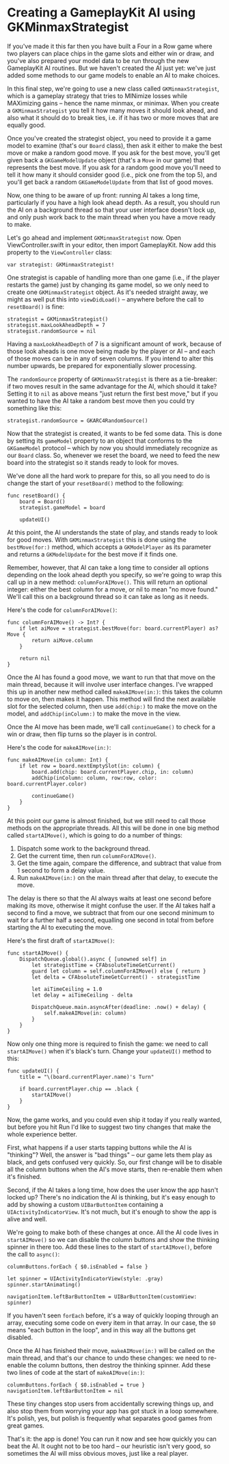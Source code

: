 # Creating a GameplayKit AI using GKMinmaxStrategist

If you've made it this far then you have built a Four in a Row game where two players can place chips in the game slots and either win or draw, and you've also prepared your model data to be run through the new GameplayKit AI routines. But we haven't created the AI just yet: we've just added some methods to our game models to enable an AI to make choices.

In this final step, we're going to use a new class called `GKMinmaxStrategist`, which is a gameplay strategy that tries to MINimize losses while MAXimizing gains – hence the name minmax, or minimax. When you create a `GKMinmaxStrategist` you tell it how many moves it should look ahead, and also what it should do to break ties, i.e. if it has two or more moves that are equally good.

Once you've created the strategist object, you need to provide it a game model to examine (that's our `Board` class), then ask it either to make the best move or make a random good move. If you ask for the best move, you'll get given back a `GKGameModelUpdate` object (that's a `Move` in our game) that represents the best move. If you ask for a random good move you'll need to tell it how many it should consider good (i.e., pick one from the top 5), and you'll get back a random `GKGameModelUpdate` from that list of good moves.

Now, one thing to be aware of up front: running AI takes a long time, particularly if you have a high look ahead depth. As a result, you should run the AI on a background thread so that your user interface doesn't lock up, and only push work back to the main thread when you have a move ready to make.

Let's go ahead and implement `GKMinmaxStrategist` now. Open ViewController.swift in your editor, then import GameplayKit. Now add this property to the `ViewController` class:

    var strategist: GKMinmaxStrategist!

One strategist is capable of handling more than one game (i.e., if the player restarts the game) just by changing its game model, so we only need to create one `GKMinmaxStrategist` object. As it's needed straight away, we might as well put this into `viewDidLoad()` – anywhere before the call to `resetBoard()` is fine:

    strategist = GKMinmaxStrategist()
    strategist.maxLookAheadDepth = 7
    strategist.randomSource = nil

Having a `maxLookAheadDepth` of 7 is a significant amount of work, because of those look aheads is one move being made by the player or AI – and each of those moves can be in any of seven columns. If you intend to alter this number upwards, be prepared for exponentially slower processing.

The `randomSource` property of `GKMinmaxStrategist` is there as a tie-breaker: if two moves result in the same advantage for the AI, which should it take? Setting it to `nil` as above means "just return the first best move," but if you wanted to have the AI take a random best move then you could try something like this:

    strategist.randomSource = GKARC4RandomSource()

Now that the strategist is created, it wants to be fed some data. This is done by setting its `gameModel` property to an object that conforms to the `GKGameModel` protocol – which by now you should immediately recognize as our `Board` class. So, whenever we reset the board, we need to feed the new board into the strategist so it stands ready to look for moves.

We've done all the hard work to prepare for this, so all you need to do is change the start of your `resetBoard()` method to the following:

    func resetBoard() {
        board = Board()
        strategist.gameModel = board

        updateUI()

At this point, the AI understands the state of play, and stands ready to look for good moves. With `GKMinmaxStrategist` this is done using the `bestMove(for:)` method, which accepts a `GKModelPlayer` as its parameter and returns a `GKModelUpdate` for the best move if it finds one.

Remember, however, that AI can take a long time to consider all options depending on the look ahead depth you specify, so we're going to wrap this call up in a new method: `columnForAIMove()`. This will return an optional integer: either the best column for a move, or nil to mean "no move found." We'll call this on a background thread so it can take as long as it needs.

Here's the code for `columnForAIMove()`:

    func columnForAIMove() -> Int? {
        if let aiMove = strategist.bestMove(for: board.currentPlayer) as? Move {
            return aiMove.column
        }

        return nil
    }

Once the AI has found a good move, we want to run that that move on the main thread, because it will involve user interface changes. I've wrapped this up in another new method called `makeAIMove(in:)`: this takes the column to move on, then makes it happen. This method will find the next available slot for the selected column, then use `add(chip:)` to make the move on the model, and `addChip(inColumn:)` to make the move in the view.

Once the AI move has been made, we'll call `continueGame()` to check for a win or draw, then flip turns so the player is in control.

Here's the code for `makeAIMove(in:)`:

    func makeAIMove(in column: Int) {
        if let row = board.nextEmptySlot(in: column) {
            board.add(chip: board.currentPlayer.chip, in: column)
            addChip(inColumn: column, row:row, color: board.currentPlayer.color)

            continueGame()
        }
    }

At this point our game is almost finished, but we still need to call those methods on the appropriate threads. All this will be done in one big method called `startAIMove()`, which is going to do a number of things:

1. Dispatch some work to the background thread.
2. Get the current time, then run `columnForAIMove()`.
3. Get the time again, compare the difference, and subtract that value from 1 second to form a delay value.
4. Run `makeAIMove(in:)` on the main thread after that delay, to execute the move.

The delay is there so that the AI always waits at least one second before making its move, otherwise it might confuse the user. If the AI takes half a second to find a move, we subtract that from our one second minimum to wait for a further half a second, equalling one second in total from before starting the AI to executing the move.

Here's the first draft of `startAIMove()`:

    func startAIMove() {
        DispatchQueue.global().async { [unowned self] in
            let strategistTime = CFAbsoluteTimeGetCurrent()
            guard let column = self.columnForAIMove() else { return }
            let delta = CFAbsoluteTimeGetCurrent() - strategistTime

            let aiTimeCeiling = 1.0
            let delay = aiTimeCeiling - delta

            DispatchQueue.main.asyncAfter(deadline: .now() + delay) {
                self.makeAIMove(in: column)
            }
        }
    }

Now only one thing more is required to finish the game: we need to call `startAIMove()` when it's black's turn. Change your `updateUI()` method to this:

    func updateUI() {
        title = "\(board.currentPlayer.name)'s Turn"

        if board.currentPlayer.chip == .black {
            startAIMove()
        }
    }

Now, the game works, and you could even ship it today if you really wanted, but before you hit Run I'd like to suggest two tiny changes that make the whole experience better.

First, what happens if a user starts tapping buttons while the AI is "thinking"? Well, the answer is "bad things" – our game lets them play as black, and gets confused very quickly. So, our first change will be to disable all the column buttons when the AI's move starts, then re-enable them when it's finished.

Second, if the AI takes a long time, how does the user know the app hasn't locked up? There's no indication the AI is thinking, but it's easy enough to add by showing a custom `UIBarButtonItem` containing a `UIActivityIndicatorView`. It's not much, but it's enough to show the app is alive and well.

We're going to make both of these changes at once. All the AI code lives in `startAIMove()` so we can disable the column buttons and show the thinking spinner in there too. Add these lines to the start of `startAIMove()`, before the call to `async()`:

    columnButtons.forEach { $0.isEnabled = false }

    let spinner = UIActivityIndicatorView(style: .gray)
    spinner.startAnimating()

    navigationItem.leftBarButtonItem = UIBarButtonItem(customView: spinner)

If you haven't seen `forEach` before, it's a way of quickly looping through an array, executing some code on every item in that array. In our case, the `$0` means "each button in the loop", and in this way all the buttons get disabled.

Once the AI has finished their move, `makeAIMove(in:)` will be called on the main thread, and that's our chance to undo these changes: we need to re-enable the column buttons, then destroy the thinking spinner. Add these two lines of code at the start of `makeAIMove(in:)`:

    columnButtons.forEach { $0.isEnabled = true }
    navigationItem.leftBarButtonItem = nil

These tiny changes stop users from accidentally screwing things up, and also stop them from worrying your app has got stuck in a loop somewhere. It's polish, yes, but polish is frequently what separates good games from great games.

That's it: the app is done! You can run it now and see how quickly you can beat the AI. It ought not to be too hard – our heuristic isn't very good, so sometimes the AI will miss obvious moves, just like a real player.
